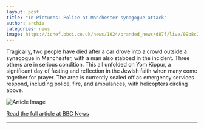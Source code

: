 ```yaml
---
layout: post
title: "In Pictures: Police at Manchester synagogue attack"
author: archie
categories: news
image: https://ichef.bbci.co.uk/news/1024/branded_news/d87f/live/09b8c230-9f87-11f0-88e2-0d84588ac59c.jpg
---
```

Tragically, two people have died after a car drove into a crowd outside a synagogue in Manchester, with a man also stabbed in the incident. Three others are in serious condition. This all unfolded on Yom Kippur, a significant day of fasting and reflection in the Jewish faith when many come together for prayer. The area is currently sealed off as emergency services respond, including police, fire, and ambulances, with helicopters circling above.

![Article Image](https://ichef.bbci.co.uk/news/1024/branded_news/d87f/live/09b8c230-9f87-11f0-88e2-0d84588ac59c.jpg)

[Read the full article at BBC News](https://www.bbc.com/news/articles/c931x3d0wxgo?at_medium=RSS&at_campaign=rss)

---
